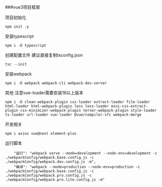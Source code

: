 ###vue3项目框架

项目初始化
```
npm init -y
```
安装typescript
```
npm i -D typescript
```
创建配置文件 建议直接复制tsconfig.json
```
tsc --init
```
安装webpack
```
npm i -D webpack webpack-cli webpack-dev-server
```
其他 注意vue-loader需要安装16以上版本
```
npm i -D clean-webpack-plugin css-loader extract-loader file-loader html-loader html-webpack-plugin less less-loader mini-css-extract-plugin css-minimizer-webpack-plugin terser-webpack-plugin style-loader ts-loader url-loader vue-loader @vue/compiler-sfc webpack-merge
```
开发相关
```
npm i axios vue@next element-plus
```

运行脚本
```
    "运行": "webpack serve --mode=development --node-env=development -c ./webpackConfig/webpack.base.config.js -c ./webpackConfig/webpack.dev.config.js -m",
    "编译": "webpack --mode=production --node-env=production -c ./webpackConfig/webpack.base.config.js -c ./webpackConfig/webpack.pro.config.js -c ./webpackConfig/webpack.pro.lite.config.js -m"
```
